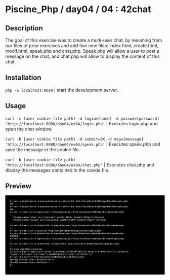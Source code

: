 # Piscine_Php / day04 / 04 : 42chat

## Description
The goal of this exercise was to create a multi-user chat, by resuming from our files of prior exercises and add five new files: index.html, create.html, modif.html, speak.php and chat.php. Speak.php will allow a user to post a message on the chat, and chat.php will allow to display the content of this chat.

## Installation
`php -S localhost:8080` | start the development server.

## Usage
`curl -c [user cookie file path] -d login=[name] -d passwd=[password] 'http://localhost:8080/day04/ex04/login.php'` | Executes login.php and open the chat window.

`curl -b [user cookie file path] -d submit=OK -d msg=[message] 'http://localhost:8080/day04/ex04/speak.php'` | Executes speak.php and save the message in the cookie file.

`curl -b [user cookie file path] 'http://localhost:8080/day04/ex04/chat.php'` | Executes chat.php and display the messages contained in the cookie file.

## Preview
<img src="../../resources/images/chat.png" width="1200">
